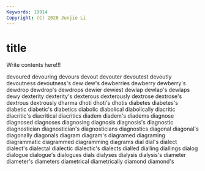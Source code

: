 ```yaml
---
Keywords: 19914
Copyright: (C) 2020 Junjie Li
---
```


# title

Write contents here!!!
 
devoured 
devouring 
devours 
devout 
devouter 
devoutest
devoutly 
devoutness 
devoutness's 
dew 
dew's 
dewberries 
dewberry 
dewberry's 
dewdrop 
dewdrop's
dewdrops 
dewier 
dewiest 
dewlap 
dewlap's 
dewlaps 
dewy 
dexterity 
dexterity's 
dexterous
dexterously 
dextrose 
dextrose's 
dextrous 
dextrously 
dharma 
dhoti 
dhoti's 
dhotis 
diabetes
diabetes's 
diabetic 
diabetic's 
diabetics 
diabolic 
diabolical 
diabolically 
diacritic 
diacritic's 
diacritical
diacritics 
diadem 
diadem's 
diadems 
diagnose 
diagnosed 
diagnoses 
diagnosing 
diagnosis 
diagnosis's
diagnostic 
diagnostician 
diagnostician's 
diagnosticians 
diagnostics 
diagonal 
diagonal's 
diagonally 
diagonals 
diagram
diagram's 
diagramed 
diagraming 
diagrammatic 
diagrammed 
diagramming 
diagrams 
dial 
dial's 
dialect
dialect's 
dialectal 
dialectic 
dialectic's 
dialects 
dialled 
dialling 
diallings 
dialog 
dialogue
dialogue's 
dialogues 
dials 
dialyses 
dialysis 
dialysis's 
diameter 
diameter's 
diameters 
diametrical
diametrically 
diamond 
diamond's 
